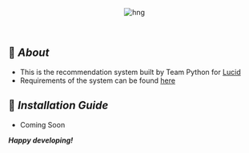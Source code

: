 <div align="center">

![hng](https://res.cloudinary.com/iambeejayayo/image/upload/v1554240066/brand-logo.png)

<br>

</div>

## :page_with_curl: _About_
- This is the recommendation system built by Team Python for [Lucid](http://lucid.blog)
- Requirements of the system can be found [here](https://lucid.blog/hngi6/post/task-3-ml-recommender-system-ee2)

## :page_with_curl: _Installation Guide_
- Coming Soon

__*Happy developing!*__
